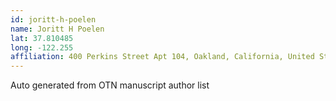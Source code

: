 ```yaml
---
id: joritt-h-poelen
name: Joritt H Poelen
lat: 37.810485
long: -122.255
affiliation: 400 Perkins Street Apt 104, Oakland, California, United States
---
```


Auto generated from OTN manuscript author list
